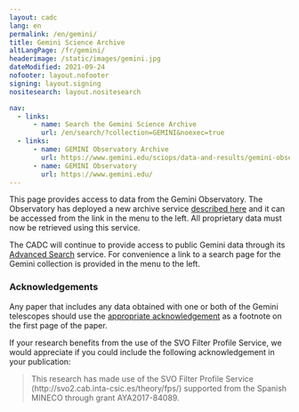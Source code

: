 ```yaml
---
layout: cadc
lang: en
permalink: /en/gemini/
title: Gemini Science Archive
altLangPage: /fr/gemini/
headerimage: /static/images/gemini.jpg
dateModified: 2021-09-24
nofooter: layout.nofooter
signing: layout.signing
nositesearch: layout.nositesearch

nav:
  - links:
      - name: Search the Gemini Science Archive
        url: /en/search/?collection=GEMINI&noexec=true
  - links:
      - name: GEMINI Observatory Archive
        url: https://www.gemini.edu/sciops/data-and-results/gemini-observatory-archive
      - name: GEMINI Observatory
        url: https://www.gemini.edu/
---
```


<p>
    This page provides access to data from the Gemini Observatory.  The Observatory
    has deployed a new archive service
    <a rel="external" href="http://www.gemini.edu/sciops/data-and-results/gemini-observatory-archive">described here</a>
    and it can be accessed from the link in the menu to the left.  All proprietary 
    data must now be retrieved using this service.
</p>
<p>
    The CADC will continue to provide access to public Gemini data through its
    <a href="/en/search/?collection=GEMINI&noexec=true">Advanced Search</a> 
    service.  For convenience a link to a search page for the Gemini 
    collection is provided in the menu to the left.
</p>
<div class="about_text">
    <h3>Acknowledgements</h3> 
    Any paper that includes any data obtained with one or both of the Gemini telescopes should use the 
    <a rel="external" href="http://www.gemini.edu/sciops/data-and-results/acknowledging-gemini">appropriate acknowledgement</a> 
    as a footnote on the first page of the paper.
    <p>If your research benefits from the use of the SVO Filter Profile Service, we would appreciate if you could include the following acknowledgement in your publication:</p>
    <blockquote>
        <p>This research has made use of the SVO Filter Profile Service (http://svo2.cab.inta-csic.es/theory/fps/) supported from the Spanish MINECO through grant AYA2017-84089.</p>
    </blockquote>
</div>
